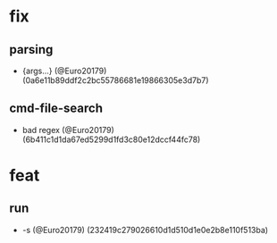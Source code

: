 # fix

## parsing

* {args...} (@Euro20179) (0a6e11b89ddf2c2bc55786681e19866305e3d7b7)

## cmd-file-search

* bad regex (@Euro20179) (6b411c1d1da67ed5299d1fd3c80e12dccf44fc78)


# feat

## run

* -s (@Euro20179) (232419c279026610d1d510d1e0e2b8e110f513ba)


